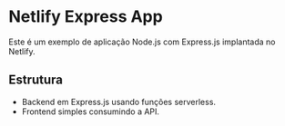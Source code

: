# Netlify Express App
Este é um exemplo de aplicação Node.js com Express.js implantada no Netlify.
## Estrutura
- Backend em Express.js usando funções serverless.
- Frontend simples consumindo a API.
